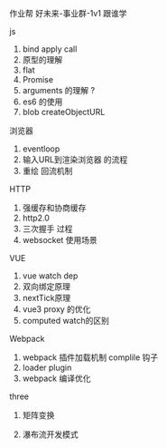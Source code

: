 作业帮 好未来-事业群-1v1 跟谁学



js 
1. bind apply call
2. 原型的理解
3. flat
4. Promise
5. arguments 的理解 ?
6. es6 的使用
7. blob createObjectURL


浏览器
1. eventloop
2. 输入URL到渲染浏览器 的流程
3. 重绘 回流机制


HTTP
1. 强缓存和协商缓存
2. http2.0
3. 三次握手 过程
4. websocket 使用场景

VUE
1. vue watch dep
2. 双向绑定原理
3. nextTick原理
4. vue3 proxy 的优化
5. computed watch的区别



Webpack
1. webpack 插件加载机制 complile 钩子
2. loader plugin
3. webpack 编译优化

three
1. 矩阵变换


1. 瀑布流开发模式
